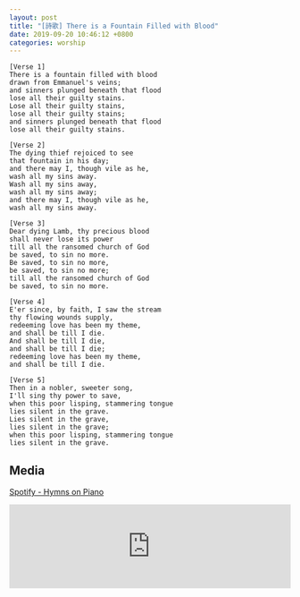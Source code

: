 ```yaml
---
layout: post
title: "[詩歌] There is a Fountain Filled with Blood"
date: 2019-09-20 10:46:12 +0800
categories: worship
---
```


```
[Verse 1]
There is a fountain filled with blood
drawn from Emmanuel's veins;
and sinners plunged beneath that flood
lose all their guilty stains.
Lose all their guilty stains,
lose all their guilty stains;
and sinners plunged beneath that flood
lose all their guilty stains.

[Verse 2]
The dying thief rejoiced to see
that fountain in his day;
and there may I, though vile as he,
wash all my sins away.
Wash all my sins away,
wash all my sins away;
and there may I, though vile as he,
wash all my sins away.

[Verse 3]
Dear dying Lamb, thy precious blood
shall never lose its power
till all the ransomed church of God
be saved, to sin no more.
Be saved, to sin no more,
be saved, to sin no more;
till all the ransomed church of God
be saved, to sin no more.

[Verse 4]
E'er since, by faith, I saw the stream
thy flowing wounds supply,
redeeming love has been my theme,
and shall be till I die.
And shall be till I die,
and shall be till I die;
redeeming love has been my theme,
and shall be till I die.

[Verse 5]
Then in a nobler, sweeter song,
I'll sing thy power to save,
when this poor lisping, stammering tongue
lies silent in the grave.
Lies silent in the grave,
lies silent in the grave;
when this poor lisping, stammering tongue
lies silent in the grave.

```

## Media
[Spotify - Hymns on Piano](https://open.spotify.com/track/180noOc7DOMbUncbaDD9qz?si=lZro0DhNS16s_GfI7NRp_w)  
<iframe width="100%" src="https://www.youtube.com/embed/b25-LJjrGQA" frameborder="0" allow="accelerometer; autoplay; encrypted-media; gyroscope; picture-in-picture" allowfullscreen></iframe>